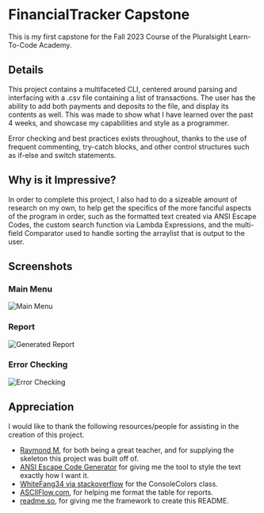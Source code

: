# FinancialTracker Capstone

This is my first capstone for the Fall 2023 Course of the Pluralsight Learn-To-Code Academy.

## Details
This project contains a multifaceted CLI, centered around parsing and interfacing with a .csv file containing a list of transactions. The user has the ability to add both payments and deposits to the file, and display its contents as well. This was made to show what I have learned over the past 4 weeks, and showcase my capabilities and style as a programmer.

Error checking and best practices exists throughout, thanks to the use of frequent commenting, try-catch blocks, and other control structures such as if-else and switch statements.

## Why is it Impressive?
In order to complete this project, I also had to do a sizeable amount of research on my own, to help get the specifics of the more fanciful aspects of the program in order, such as the formatted text created via ANSI Escape Codes, the custom search function via Lambda Expressions, and the multi-field Comparator used to handle sorting the arraylist that is output to the user.


## Screenshots

### Main Menu
![Main Menu](https://images2.imgbox.com/77/bf/9KTbfpOe_o.png)

### Report
![Generated Report](https://images2.imgbox.com/74/6f/X7aXROdl_o.png)

### Error Checking
![Error Checking](https://images2.imgbox.com/1b/ff/RkJNZ9Kz_o.png)



## Appreciation

I would like to thank the following resources/people for assisting in the creation of this project.

- [Raymond M](https://github.com/RayMaroun), for both being a great teacher, and for supplying the skeleton this project was built off of.
- [ANSI Escape Code Generator](https://ansi.gabebanks.net) for giving me the tool to style the text exactly how I want it.
- [WhiteFang34 via stackoverflow](https://stackoverflow.com/questions/5762491/how-to-print-color-in-console-using-system-out-println) for the ConsoleColors class.
- [ASCIIFlow.com](https://asciiflow.com/#/), for helping me format the table for reports.
- [readme.so](https://readme.so/editor), for giving me the framework to create this README.
